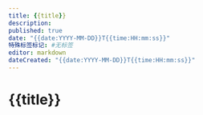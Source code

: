 ```yaml
---
title: {{title}}
description:
published: true
date: "{{date:YYYY-MM-DD}}T{{time:HH:mm:ss}}"
特殊标签标记: #无标签
editor: markdown
dateCreated: "{{date:YYYY-MM-DD}}T{{time:HH:mm:ss}}"
---
```


# {{title}}

## 


